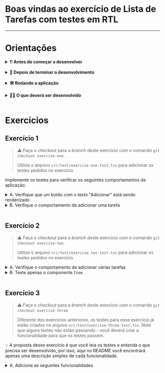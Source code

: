 # Boas vindas ao exercício de Lista de Tarefas com testes em RTL

---

# Orientações

<details>
  <summary><strong>‼️ Antes de começar a desenvolver</strong></summary><br />

- Crie um fork desse projeto, para isso siga esse [tutorial de como realizar um fork](https://guides.github.com/activities/forking/).

- **OBS:** Ao realizar o fork, o GitHub, por padrão, copia apenas a branch main. Para realizar o fork copiando as demais branches, é necessário desmarcar a opção _copy the `main` branch only_.

![Main branch](images/fork.png)

- Após fazer o fork, clone o repositório criado para o seu computador.

- Rode o comando `npm install`.

- Vá para a branch `main` do seu projeto e execute o comando `git branch` ou `git branch -a`.

- Verifique se as seguintes branchs apareceram (cada branch dessas será um exercício):
  - `exercise-one`
  - `exercise-two`
  - `exercise-three`


- Mude para a branch `exercise-one`, com o comando `git checkout exercise-one`. É nessa branch que você realizará a solução para o exercício 1, e assim por diante.

> 💡 Observe o que deve ser feito nas instruções para cada exercício.

</details>

<br />

<details>
  <summary><strong>🤝 Depois de terminar o desenvolvimento</strong></summary><br />

Após a solução dos exercícios, abra um PR no seu repositório forkado e, se quiser, mergeie para a `main`. Sinta-se à vontade!

**Atenção!**: Ao criar o PR, você irá se deparar com essa tela:

![PR do exercício](images/example-pr.png)

É necessário realizar uma mudança. Para isso, clique no _base repository_ como na imagem abaixo:

![Mudando a base do repositório](images/change-base.png)

Mude para o seu repositório. Seu nome estará na frente do nome dele, por exemplo: `antonio/TicTacToe`. Depois desse passo a página deve ficar assim:

![Após mudança](images/after-change.png)

Agora, basta criar o PULL REQUEST clicando no botão `Create Pull Request`.

> 💡 Realize esse processo para cada PR que abrir.

</details>

<br />

<details>
  <summary><strong>🛠️ Rodando a aplicação</strong></summary><br />

Para rodar aplicação existente nesse repositório, siga os seguintes passos:
1) Acesse a branch de cada exercício com o comando:

```bash
git checkout nome-da-branch
```

2) Instale as dependências com o comando:

```bash
npm i
```

3) Inicie a aplicação com o comando: 

```bash
npm start
``` 
</details>

<br />

<details>
  <summary><strong>👨‍💻 O que deverá ser desenvolvido</strong></summary><br />

Neste repositório, você encontra uma aplicação simples de Lista de Tarefas que já está funcionando. Dê uma olhada nos arquivos que estão dentro da pasta `src` e tente entender o que cada componente faz.

> A sua tarefa será criar os testes necessários para garantir que as funcionalidades básicas estão se comportando da maneira esperada.

Além de escrever testes, também é importante entender como funcionam testes que já estão escritos. Por esse motivo, você também terá que fazer o caminho "contrário", ou seja, desenvolver algumas funcionalidades para que os testes existentes passem.
</details>

<br />

# Exercícios

## Exercício 1

> ⚠️ Faça o _checkout_ para a _branch_ deste exercício com o comando `git checkout exercise-one`.
> 
>  Utilize o arquivo `src/test/exercise-one.test.tsx` para adicionar os testes pedidos no exercício.


Implemente os testes para verificar os seguintes comportamentos da aplicação:

<details>
  <summary>A. Verifique que um botão com o texto "Adicionar" está sendo renderizado</summary><br />

- Verifique que existe um elemento com o texto "Adicionar".
- Verifique que o elemento é do tipo `button`.

</details>

<details>
  <summary>B. Verifique o comportamento de adicionar uma tarefa</summary><br />
  
- Verifique que existe um `input` com a `label` "Tarefa:".
- Verifique que existe um botão com o texto "Adicionar".
- Verifique que é possível digitar no `input`.
- Verifique que o texto digitado só é adicionado à lista de tarefas **após** clicar no botão.
- Verifique que, ao clicar no botão "Adicionar", o texto que está digitado no input é adicionado à lista de tarefas renderizada e que o valor do input é limpo.

</details>

<br />

## Exercício 2

> ⚠️ Faça o _checkout_ para a _branch_ deste exercício com o comando `git checkout exercise-two`.
> 
>  Utilize o arquivo `src/test/exercise-two.test.tsx` para adicionar os testes pedidos no exercício.


<details>
  <summary>A. Verifique o comportamento de adicionar várias tarefas</summary><br />

- Dentro do arquivo `src/test/exercise-two.test.tsx` já existe um _array_ com diversos itens. Faça com que cada elemento desse _array_ seja um item da lista de tarefas.
- Após adicionar todos os itens, verifique que todos eles estão sendo renderizados na tela.

</details>

<details>
  <summary>B. Teste apenas o componente <code>Item</code></summary><br />

- Renderize apenas o componente `<Item />` no teste.
- Passe uma _string_ como _prop_ para o componente `<Item />` e verifique que esse texto está sendo renderizado na tela.

</details>

<br />

## Exercício 3

> ⚠️ Faça o _checkout_ para a _branch_ deste exercício com o comando `git checkout exercise-three`.
> 
> Diferente dos exercícios anteriores, os testes para esse exercício já estão criados no arquivo `src/test/exercise-three.test.tsx`. Note que alguns testes não estão passando - você deverá criar a funcionalidade para que os testes passem.

💡 A proposta desse exercício é que você leia os testes e entenda o que precisa ser desenvolvido, por isso, aqui no README você encontrará apenas uma descrição simples de cada funcionalidade.  

<details>
  <summary>A. Adicione as seguintes funcionalidades</summary><br />

- O botão "Adicionar" deve estar habilitado apenas quando há algum texto digitado no input.
- Cada item da lista deve ter um botão com o texto "Remover" ao seu lado. Ao clicar nesse botão, a respectiva tarefa deve ser apagada da lista.

</details>
